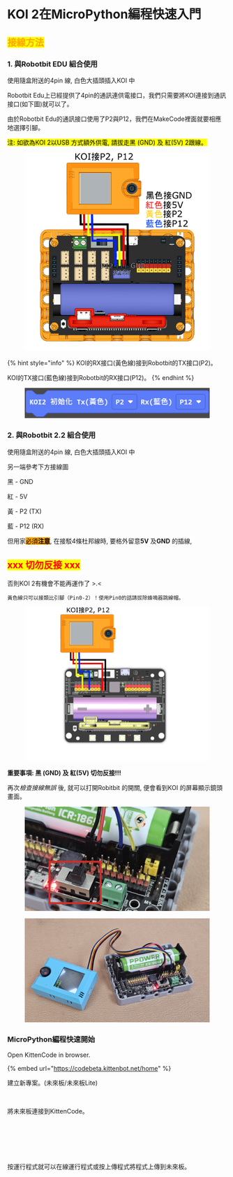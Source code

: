 # KOI 2在MicroPython編程快速入門

## <mark style="color:orange;">**接線方法**</mark>

### **1. 與Robotbit EDU 組合使用**

使用隨盒附送的4pin 線, 白色大插頭插入KOI 中

Robotbit Edu上已經提供了4pin的通訊連供電接口，我們只需要將KOI連接到通訊接口(如下圖)就可以了。

由於Robotbit Edu的通訊接口使用了P2與P12，我們在MakeCode裡面就要相應地選擇引腳。

<mark style="background-color:yellow;">注:  如欲為KOI 2以USB 方式額外供電, 請拔走黑 (GND) 及 紅(5V) 2跟線。</mark>

<figure><img src="../../../.gitbook/assets/koi2_robotbit_edu_wiring.png" alt=""><figcaption></figcaption></figure>

{% hint style="info" %}
KOI的RX接口(黃色線)接到Robotbit的TX接口(P2)。

KOI的TX接口(藍色線)接到Robotbit的RX接口(P12)。
{% endhint %}

<figure><img src="../../../.gitbook/assets/image (6) (1) (1).png" alt=""><figcaption></figcaption></figure>

### **2. 與Robotbit 2.2  組合使用**

使用隨盒附送的4pin 線, 白色大插頭插入KOI 中

另一端參考下方接線圖

&#x20;           黑 - GND

&#x20;           紅 - 5V

&#x20;           黃 - P2 (TX)

&#x20;           藍 - P12 (RX)

但用家<mark style="background-color:orange;">必須</mark><mark style="background-color:orange;">**注意**</mark>, 在接駁4條杜邦線時, 要格外留意**5V** 及**GND** 的插線,

## <mark style="color:red;">**xxx 切勿反接 xxx**</mark>

否則KOI 2有機會不能再運作了 >.<



```
黃色線只可以接類比引腳（Pin0-2）！使用Pin0的話請拔除蜂鳴器跳線帽。
```

<figure><img src="../../../.gitbook/assets/koi2_robotbit_2.2_wiring.png" alt=""><figcaption></figcaption></figure>

**重要事項: 黑 (GND) 及 紅(5V) 切勿反接!!!**

再&#x6B21;_&#x6AA2;查接線無誤_ 後, 就可以打開Robitbit 的開關, 便會看到KOI 的屏幕顯示鏡頭畫面。

<figure><img src="../../../.gitbook/assets/20240320_100258.png" alt=""><figcaption></figcaption></figure>

<figure><img src="../../../.gitbook/assets/20240320_100319.jpg" alt=""><figcaption></figcaption></figure>

### MicroPython編程快速開始

Open KittenCode in browser.

{% embed url="https://codebeta.kittenbot.net/home" %}

建立新專案。(未來板/未來板Lite)

<figure><img src="https://sharinghub-eng.kittenbot.hk/~gitbook/image?url=https%3A%2F%2F686851495-files.gitbook.io%2F%7E%2Ffiles%2Fv0%2Fb%2Fgitbook-x-prod.appspot.com%2Fo%2Fspaces%252F7Bv9xBdKh3R9w6Vp7asd%252Fuploads%252FjuMzmvTbEtaUvm2fXXkb%252Fimage.png%3Falt%3Dmedia%26token%3D087fb641-6f79-4b01-bec7-9bd101894bf8&#x26;width=768&#x26;dpr=1&#x26;quality=100&#x26;sign=a702aeb7&#x26;sv=1" alt=""><figcaption></figcaption></figure>

將未來板連接到KittenCode。

<div><figure><img src="https://sharinghub-eng.kittenbot.hk/~gitbook/image?url=https%3A%2F%2F686851495-files.gitbook.io%2F%7E%2Ffiles%2Fv0%2Fb%2Fgitbook-x-prod.appspot.com%2Fo%2Fspaces%252F7Bv9xBdKh3R9w6Vp7asd%252Fuploads%252Fh73ckaGfH9QqZzd2QkNE%252Fimage.png%3Falt%3Dmedia%26token%3D373a864c-9907-46be-9385-9e992bb796e5&#x26;width=768&#x26;dpr=1&#x26;quality=100&#x26;sign=7b9cba5&#x26;sv=1" alt=""><figcaption></figcaption></figure> <figure><img src="https://sharinghub-eng.kittenbot.hk/~gitbook/image?url=https%3A%2F%2F686851495-files.gitbook.io%2F%7E%2Ffiles%2Fv0%2Fb%2Fgitbook-x-prod.appspot.com%2Fo%2Fspaces%252F7Bv9xBdKh3R9w6Vp7asd%252Fuploads%252FvoRHKJKPsKlqWC87hf5f%252Fimage.png%3Falt%3Dmedia%26token%3Daeb4eabb-2f09-40ac-b2a6-bd222f9d91f7&#x26;width=768&#x26;dpr=1&#x26;quality=100&#x26;sign=8f7ced9d&#x26;sv=1" alt=""><figcaption></figcaption></figure> <figure><img src="https://sharinghub-eng.kittenbot.hk/~gitbook/image?url=https%3A%2F%2F686851495-files.gitbook.io%2F%7E%2Ffiles%2Fv0%2Fb%2Fgitbook-x-prod.appspot.com%2Fo%2Fspaces%252F7Bv9xBdKh3R9w6Vp7asd%252Fuploads%252FjvEtQ3L5p6xxc8m4jdup%252Fimage.png%3Falt%3Dmedia%26token%3D4f6157d2-db1c-4edd-8ce8-7cffd06a9c85&#x26;width=768&#x26;dpr=1&#x26;quality=100&#x26;sign=71471968&#x26;sv=1" alt=""><figcaption></figcaption></figure></div>

按運行程式就可以在線運行程式或按上傳程式將程式上傳到未來板。

<figure><img src="https://sharinghub-eng.kittenbot.hk/~gitbook/image?url=https%3A%2F%2F686851495-files.gitbook.io%2F%7E%2Ffiles%2Fv0%2Fb%2Fgitbook-x-prod.appspot.com%2Fo%2Fspaces%252F7Bv9xBdKh3R9w6Vp7asd%252Fuploads%252FnHm7r8SgIGG5S1tuY6dh%252Fimage.png%3Falt%3Dmedia%26token%3Dee25b307-5a2d-4545-978c-8d77549d4318&#x26;width=768&#x26;dpr=1&#x26;quality=100&#x26;sign=bc1fad6f&#x26;sv=1" alt=""><figcaption></figcaption></figure>
